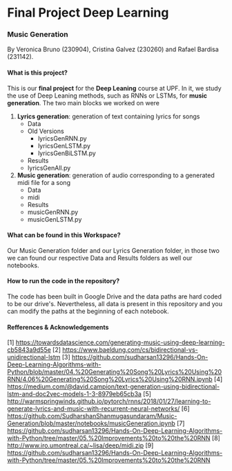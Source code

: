 # Final Project Deep Learning
### Music Generation
By Veronica Bruno (230904), Cristina Galvez (230260) and Rafael Bardisa (231142).

#### What is this project?
This is our **final project** for the **Deep Leaning** course at UPF. In it, we study the use of Deep Leaning methods, such as RNNs or LSTMs, for **music generation**. The two main blocks we worked on were
1. **Lyrics generation**: generation of text containing lyrics for songs
    - Data
    - Old Versions
        - lyricsGenRNN.py
        - lyricsGenLSTM.py
        - lyricsGenBiLSTM.py
    - Results
    - lyricsGenAll.py
2. **Music generation**: generation of audio corresponding to a generated midi file for a song
   - Data
   - midi
   - Results
   - musicGenRNN.py
   - musicGenLSTM.py

#### What can be found in this Workspace?
Our Music Generation folder and our Lyrics Generation folder, in those two we can found our respective Data and Results folders as well our notebooks.

#### How to run the code in the repository?
The code has been built in Google Drive and the data paths are hard coded to be our drive's. Nevertheless, all data is present in this repository and you can modify the paths at the beginning of each notebook.
  
#### Refferences & Acknowledgements
[1] https://towardsdatascience.com/generating-music-using-deep-learning-cb5843a9d55e
[2] https://www.baeldung.com/cs/bidirectional-vs-unidirectional-lstm
[3] https://github.com/sudharsan13296/Hands-On-Deep-Learning-Algorithms-with-Python/blob/master/04.%20Generating%20Song%20Lyrics%20Using%20RNN/4.06%20Generating%20Song%20Lyrics%20Using%20RNN.ipynb
[4] https://medium.com/@david.campion/text-generation-using-bidirectional-lstm-and-doc2vec-models-1-3-8979eb65cb3a
[5] http://warmspringwinds.github.io/pytorch/rnns/2018/01/27/learning-to-generate-lyrics-and-music-with-recurrent-neural-networks/
[6] https://github.com/SudharshanShanmugasundaram/Music-Generation/blob/master/notebooks/musicGeneration.ipynb
[7] https://github.com/sudharsan13296/Hands-On-Deep-Learning-Algorithms-with-Python/tree/master/05.%20Improvements%20to%20the%20RNN
[8] http://www.iro.umontreal.ca/~lisa/deep/midi.zip
[9] https://github.com/sudharsan13296/Hands-On-Deep-Learning-Algorithms-with-Python/tree/master/05.%20Improvements%20to%20the%20RNN
